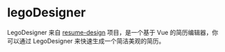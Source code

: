 # legoDesigner

LegoDesigner 来自 [resume-design](https://github.com/Hacker233/resume-design) 项目，是一个基于 Vue 的简历编辑器，你可以通过 LegoDesigner 来快速生成一个简洁美观的简历。
